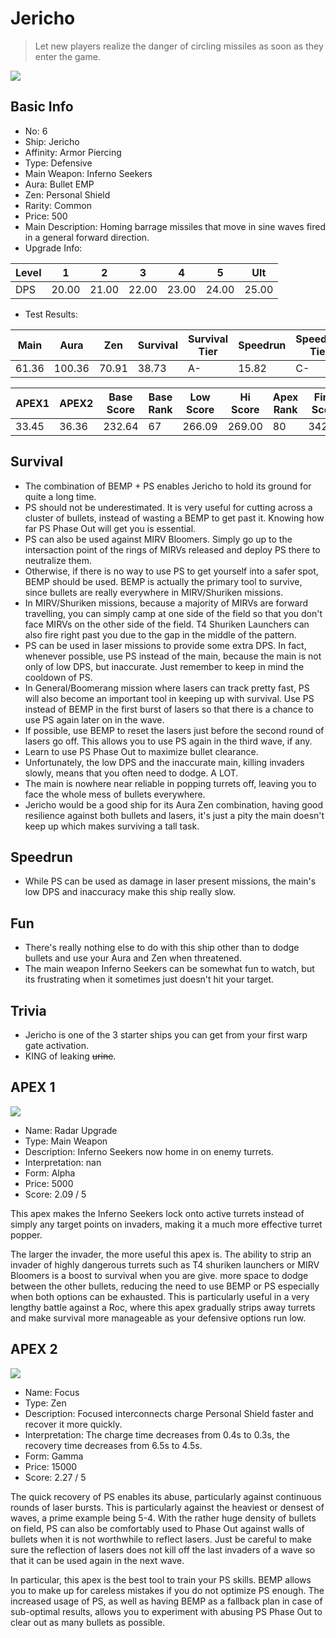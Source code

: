 # Jericho

> Let new players realize the danger of circling missiles as soon as they enter the game.

<img src="/ships/ship_6.png" style={{zoom:1}}/>

## Basic Info

- No: 6
- Ship: Jericho
- Affinity: Armor Piercing
- Type: Defensive
- Main Weapon: Inferno Seekers
- Aura: Bullet EMP
- Zen: Personal Shield
- Rarity: Common
- Price: 500
- Main Description: Homing barrage missiles that move in sine waves fired in a general forward direction.
- Upgrade Info: 

| Level | 1 | 2 | 3 | 4 | 5 | Ult |
|--|--|--|--|--|--|--|
| DPS | 20.00 | 21.00 | 22.00 | 23.00 | 24.00 | 25.00 |

- Test Results: 

| Main | Aura | Zen | Survival | Survival Tier | Speedrun | Speedrun Tier | Fun | Fun Tier |
|--|--|--|--|--|--|--|--|--|
| 61.36 | 100.36 | 70.91 | 38.73 | A- | 15.82 | C- | 19.09 | C- |

| APEX1 | APEX2 | Base Score | Base Rank | Low Score | Hi Score | Apex Rank | Final Score | FinalRank |
|--|--|--|--|--|--|--|--|--|
| 33.45 | 36.36 | 232.64 | 67 | 266.09 | 269.00 | 80 | 342.64 | 81 |

## Survival

- The combination of BEMP + PS enables Jericho to hold its ground for quite a long time.
- PS should not be underestimated. It is very useful for cutting across a cluster of bullets, instead of wasting a BEMP to get past it. Knowing how far PS Phase Out will get you is essential.
- PS can also be used against MIRV Bloomers. Simply go up to the intersaction point of the rings of MIRVs released and deploy PS there to neutralize them.
- Otherwise, if there is no way to use PS to get yourself into a safer spot, BEMP should be used. BEMP is actually the primary tool to survive, since bullets are really everywhere in MIRV/Shuriken missions.
- In MIRV/Shuriken missions, because a majority of MIRVs are forward travelling, you can simply camp at one side of the field so that you don't face MIRVs on the other side of the field. T4 Shuriken Launchers can also fire right past you due to the gap in the middle of the pattern.
- PS can be used in laser missions to provide some extra DPS. In fact, whenever possible, use PS instead of the main, because the main is not only of low DPS, but inaccurate. Just remember to keep in mind the cooldown of PS.
- In General/Boomerang mission where lasers can track pretty fast, PS will also become an important tool in keeping up with survival. Use PS instead of BEMP in the first burst of lasers so that there is a chance to use PS again later on in the wave.
- If possible, use BEMP to reset the lasers just before the second round of lasers go off. This allows you to use PS again in the third wave, if any.
- Learn to use PS Phase Out to maximize bullet clearance.
- Unfortunately, the low DPS and the inaccurate main, killing invaders slowly, means that you often need to dodge. A LOT.
- The main is nowhere near reliable in popping turrets off, leaving you to face the whole mess of bullets everywhere.
- Jericho would be a good ship for its Aura Zen combination, having good resilience against both bullets and lasers, it's just a pity the main doesn't keep up which makes surviving a tall task.

## Speedrun

- While PS can be used as damage in laser present missions, the main's low DPS and inaccuracy make this ship really slow.

## Fun

- There's really nothing else to do with this ship other than to dodge bullets and use your Aura and Zen when threatened.
- The main weapon Inferno Seekers can be somewhat fun to watch, but its frustrating when it sometimes just doesn't hit your target.

## Trivia

- Jericho is one of the 3 starter ships you can get from your first warp gate activation.
- KING of leaking ~~urine~~.

## APEX 1

<img src="/ships/ship_6_apex_1.png" style={{zoom:1}}/>

- Name: Radar Upgrade
- Type: Main Weapon
- Description: Inferno Seekers now home in on enemy turrets.
- Interpretation: nan
- Form: Alpha
- Price: 5000
- Score: 2.09 / 5

This apex makes the Inferno Seekers lock onto active turrets instead of simply any target points on invaders, making it a much more effective turret popper.

The larger the invader, the more useful this apex is. The ability to strip an invader of highly dangerous turrets such as T4 shuriken launchers or MIRV Bloomers is a boost to survival when you are give. more space to dodge between the other bullets, reducing the need to use BEMP or PS especially when both options can be exhausted. This is particularly useful in a very lengthy battle against a Roc, where this apex gradually strips away turrets and make survival more manageable as your defensive options run low.

## APEX 2

<img src="/ships/ship_6_apex_2.png" style={{zoom:1}}/>

- Name: Focus
- Type: Zen
- Description: Focused interconnects charge Personal Shield faster and recover it more quickly.
- Interpretation: The charge time decreases from 0.4s to 0.3s, the recovery time decreases from 6.5s to 4.5s.
- Form: Gamma
- Price: 15000
- Score: 2.27 / 5

The quick recovery of PS enables its abuse, particularly against continuous rounds of laser bursts. This is particularly against the heaviest or densest of waves, a prime example being 5-4. With the rather huge density of bullets on field, PS can also be comfortably used to Phase Out against walls of bullets when it is not worthwhile to reflect lasers. Just be careful to make sure the reflection of lasers does not kill off the last invaders of a wave so that it can be used again in the next wave.

In particular, this apex is the best tool to train your PS skills. BEMP allows you to make up for careless mistakes if you do not optimize PS enough. The increased usage of PS, as well as having BEMP as a fallback plan in case of sub-optimal results, allows you to experiment with abusing PS Phase Out to clear out as many bullets as possible.
